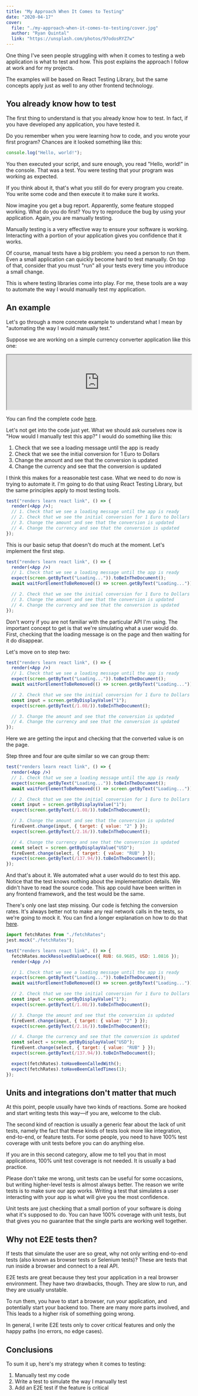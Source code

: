 ```yaml
---
title: "My Approach When It Comes to Testing"
date: "2020-04-17"
cover:
  file: "./my-approach-when-it-comes-to-testing/cover.jpg"
  author: "Ryan Quintal"
  link: "https://unsplash.com/photos/97odosRYZ7w"
---
```


One thing I've seen people struggling with when it comes to testing a web
application is what to test and how. This post explains the approach I follow at
work and for my projects.

The examples will be based on React Testing Library, but the same concepts apply
just as well to any other frontend technology.

## You already know how to test

The first thing to understand is that you already know how to test. In fact, if
you have developed any application, you have tested it.

Do you remember when you were learning how to code, and you wrote your first
program? Chances are it looked something like this:

```js
console.log("Hello, world!");
```

You then executed your script, and sure enough, you read "Hello, world!" in the
console. That was a test. You were testing that your program was working as
expected.

If you think about it, that's what you still do for every program you create.
You write some code and then execute it to make sure it works.

Now imagine you get a bug report. Apparently, some feature stopped working. What
do you do first? You try to reproduce the bug by using your application. Again,
you are manually testing.

Manually testing is a very effective way to ensure your software is working.
Interacting with a portion of your application gives you confidence that it
works.

Of course, manual tests have a big problem: you need a person to run them. Even
a small application can quickly become hard to test manually. On top of that,
consider that you must "run" all your tests every time you introduce a small
change.

This is where testing libraries come into play. For me, these tools are a way to
automate the way I would manually test my application.

## An example

Let's go through a more concrete example to understand what I mean by
"automating the way I would manually test."

Suppose we are working on a simple currency converter application like this one:

<iframe style="width: 100%;" src="http://www.polvara.me/currency-converter/"></iframe>

You can find the complete code
[here](https://github.com/Gpx/currency-converter).

Let's not get into the code just yet. What we should ask ourselves now is "How
would I manually test this app?" I would do something like this:

1. Check that we see a loading message until the app is ready
2. Check that we see the initial conversion for 1 Euro to Dollars
3. Change the amount and see that the conversion is updated
4. Change the currency and see that the conversion is updated

I think this makes for a reasonable test case. What we need to do now is trying
to automate it. I'm going to do that using React Testing Library, but the same
principles apply to most testing tools.

```jsx
test("renders learn react link", () => {
  render(<App />);
  // 1. Check that we see a loading message until the app is ready
  // 2. Check that we see the initial conversion for 1 Euro to Dollars
  // 3. Change the amount and see that the conversion is updated
  // 4. Change the currency and see that the conversion is updated
});
```

This is our basic setup that doesn't do much at the moment. Let's implement the
first step.

```jsx
test("renders learn react link", () => {
  render(<App />)
  // 1. Check that we see a loading message until the app is ready
  expect(screen.getByText("Loading...")).toBeInTheDocument();
  await waitForElementToBeRemoved(() => screen.getByText("Loading..."));

  // 2. Check that we see the initial conversion for 1 Euro to Dollars
  // 3. Change the amount and see that the conversion is updated
  // 4. Change the currency and see that the conversion is updated
});
```

Don't worry if you are not familiar with the particular API I'm using. The
important concept to get is that we're simulating what a user would do. First,
checking that the loading message is on the page and then waiting for it do
disappear.

Let's move on to step two:

```jsx
test("renders learn react link", () => {
  render(<App />)
  // 1. Check that we see a loading message until the app is ready
  expect(screen.getByText("Loading...")).toBeInTheDocument();
  await waitForElementToBeRemoved(() => screen.getByText("Loading..."));

  // 2. Check that we see the initial conversion for 1 Euro to Dollars
  const input = screen.getByDisplayValue("1");
  expect(screen.getByText(/1.08/)).toBeInTheDocument();

  // 3. Change the amount and see that the conversion is updated
  // 4. Change the currency and see that the conversion is updated
});
```

Here we are getting the input and checking that the converted value is on the
page.

Step three and four are quite similar so we can group them:

```jsx
test("renders learn react link", () => {
  render(<App />)
  // 1. Check that we see a loading message until the app is ready
  expect(screen.getByText("Loading...")).toBeInTheDocument();
  await waitForElementToBeRemoved(() => screen.getByText("Loading..."));

  // 2. Check that we see the initial conversion for 1 Euro to Dollars
  const input = screen.getByDisplayValue("1");
  expect(screen.getByText(/1.08/)).toBeInTheDocument();

  // 3. Change the amount and see that the conversion is updated
  fireEvent.change(input, { target: { value: "2" } });
  expect(screen.getByText(/2.16/)).toBeInTheDocument();

  // 4. Change the currency and see that the conversion is updated
  const select = screen.getByDisplayValue("USD");
  fireEvent.change(select, { target: { value: "RUB" } });
  expect(screen.getByText(/137.94/)).toBeInTheDocument();
});
```

And that's about it. We automated what a user would do to test this app. Notice
that the test knows nothing about the implementation details. We didn't have to
read the source code. This app could have been written in any frontend
framework, and the test would be the same.

There's only one last step missing. Our code is fetching the conversion rates.
It's always better not to make any real network calls in the tests, so we're
going to mock it. You can find a longer explanation on how to do that
[here](https://www.polvara.me/posts/how-to-test-asynchronous-methods/).

```jsx
import fetchRates from "./fetchRates";
jest.mock("./fetchRates");

test("renders learn react link", () => {
  fetchRates.mockResolvedValueOnce({ RUB: 68.9685, USD: 1.0816 });
  render(<App />)

  // 1. Check that we see a loading message until the app is ready
  expect(screen.getByText("Loading...")).toBeInTheDocument();
  await waitForElementToBeRemoved(() => screen.getByText("Loading..."));

  // 2. Check that we see the initial conversion for 1 Euro to Dollars
  const input = screen.getByDisplayValue("1");
  expect(screen.getByText(/1.08/)).toBeInTheDocument();

  // 3. Change the amount and see that the conversion is updated
  fireEvent.change(input, { target: { value: "2" } });
  expect(screen.getByText(/2.16/)).toBeInTheDocument();

  // 4. Change the currency and see that the conversion is updated
  const select = screen.getByDisplayValue("USD");
  fireEvent.change(select, { target: { value: "RUB" } });
  expect(screen.getByText(/137.94/)).toBeInTheDocument();

  expect(fetchRates).toHaveBeenCalledWith();
  expect(fetchRates).toHaveBeenCalledTimes(1);
});
```

## Units and integrations don't matter that much

At this point, people usually have two kinds of reactions. Some are hooked and
start writing tests this way—if you are, welcome to the club.

The second kind of reaction is usually a generic fear about the lack of unit
tests, namely the fact that these kinds of tests look more like integration,
end-to-end, or feature tests. For some people, you need to have 100% test
coverage with unit tests before you can do anything else.

If you are in this second category, allow me to tell you that in most
applications, 100% unit test coverage is not needed. It is usually a bad
practice.

Please don't take me wrong, unit tests can be useful for some occasions, but
writing higher-level tests is almost always better. The reason we write tests is
to make sure our app works. Writing a test that simulates a user interacting
with your app is what will give you the most confidence.

Unit tests are just checking that a small portion of your software is doing what
it's supposed to do. You can have 100% coverage with unit tests, but that gives
you no guarantee that the single parts are working well together.

## Why not E2E tests then?

If tests that simulate the user are so great, why not only writing end-to-end
tests (also known as browser tests or Selenium tests)? These are tests that run
inside a browser and connect to a real API.

E2E tests are great because they test your application in a real browser
environment. They have two drawbacks, though. They are slow to run, and they are
usually unstable.

To run them, you have to start a browser, run your application, and potentially
start your backend too. There are many more parts involved, and This leads to a
higher risk of something going wrong.

In general, I write E2E tests only to cover critical features and only the happy
paths (no errors, no edge cases).

## Conclusions

To sum it up, here's my strategy when it comes to testing:

1. Manually test my code
2. Write a test to simulate the way I manually test
3. Add an E2E test if the feature is critical
